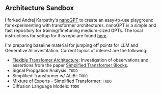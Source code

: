 ## Architecture Sandbox

I forked Andrej Karpathy's [nanoGPT](https://github.com/karpathy/nanoGPT) to create an easy-to-use playground for experimenting with transformer architectures.  nanoGPT is a simple and fast repository for training/finetuning medium-sized GPTs.  The local instructions for settup for this repo are found [here](docs/nanoGPT-README.md). 

I'm preparing baseline material for jumping off points for LLM and Generative AI investitation.  Current topics of interest are the following:
* [Flexible Transfomer Architecture](docs/simplified-transformers_README.md):  Investigation of observations and assertions from the paper [Simplified Transformer Blocks](https://arxiv.org/abs/2311.01906).
* Signal Propgation Analysis: `TODO` 
* Simplified Transformer w/ ALiBi: `TODO` 
* Mixture of Experts - Simplified Transformer: `TODO`
* Diffusion Language Models: `TODO`

